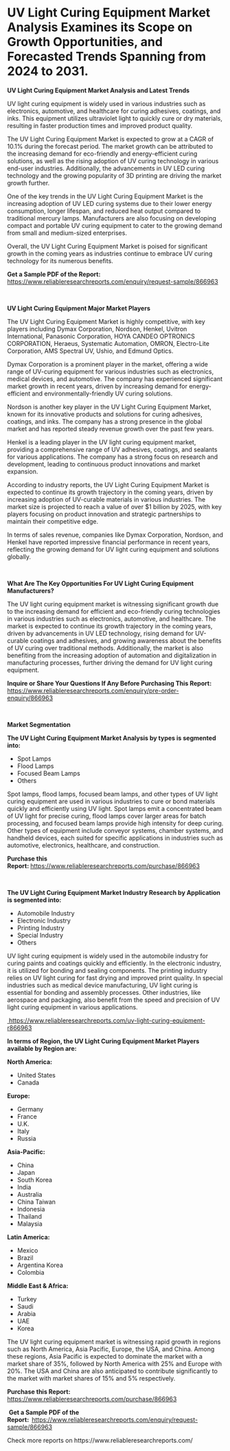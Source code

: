 <p><h1>UV Light Curing Equipment Market Analysis Examines its Scope on Growth Opportunities, and Forecasted Trends Spanning from 2024 to 2031.</h1></p><p><strong>UV Light Curing Equipment Market Analysis and Latest Trends</strong></p>
<p><p>UV light curing equipment is widely used in various industries such as electronics, automotive, and healthcare for curing adhesives, coatings, and inks. This equipment utilizes ultraviolet light to quickly cure or dry materials, resulting in faster production times and improved product quality.</p><p>The UV Light Curing Equipment Market is expected to grow at a CAGR of 10.1% during the forecast period. The market growth can be attributed to the increasing demand for eco-friendly and energy-efficient curing solutions, as well as the rising adoption of UV curing technology in various end-user industries. Additionally, the advancements in UV LED curing technology and the growing popularity of 3D printing are driving the market growth further.</p><p>One of the key trends in the UV Light Curing Equipment Market is the increasing adoption of UV LED curing systems due to their lower energy consumption, longer lifespan, and reduced heat output compared to traditional mercury lamps. Manufacturers are also focusing on developing compact and portable UV curing equipment to cater to the growing demand from small and medium-sized enterprises.</p><p>Overall, the UV Light Curing Equipment Market is poised for significant growth in the coming years as industries continue to embrace UV curing technology for its numerous benefits.</p></p>
<p><strong>Get a Sample PDF of the Report:&nbsp;</strong> <a href="https://www.reliableresearchreports.com/enquiry/request-sample/866963">https://www.reliableresearchreports.com/enquiry/request-sample/866963</a></p>
<p>&nbsp;</p>
<p><strong>UV Light Curing Equipment Major Market Players</strong></p>
<p><p>The UV Light Curing Equipment Market is highly competitive, with key players including Dymax Corporation, Nordson, Henkel, Uvitron International, Panasonic Corporation, HOYA CANDEO OPTRONICS CORPORATION, Heraeus, Systematic Automation, OMRON, Electro-Lite Corporation, AMS Spectral UV, Ushio, and Edmund Optics.</p><p>Dymax Corporation is a prominent player in the market, offering a wide range of UV-curing equipment for various industries such as electronics, medical devices, and automotive. The company has experienced significant market growth in recent years, driven by increasing demand for energy-efficient and environmentally-friendly UV curing solutions.</p><p>Nordson is another key player in the UV Light Curing Equipment Market, known for its innovative products and solutions for curing adhesives, coatings, and inks. The company has a strong presence in the global market and has reported steady revenue growth over the past few years.</p><p>Henkel is a leading player in the UV light curing equipment market, providing a comprehensive range of UV adhesives, coatings, and sealants for various applications. The company has a strong focus on research and development, leading to continuous product innovations and market expansion.</p><p>According to industry reports, the UV Light Curing Equipment Market is expected to continue its growth trajectory in the coming years, driven by increasing adoption of UV-curable materials in various industries. The market size is projected to reach a value of over $1 billion by 2025, with key players focusing on product innovation and strategic partnerships to maintain their competitive edge.</p><p>In terms of sales revenue, companies like Dymax Corporation, Nordson, and Henkel have reported impressive financial performance in recent years, reflecting the growing demand for UV light curing equipment and solutions globally.</p></p>
<p>&nbsp;</p>
<p><strong>What Are The Key Opportunities For UV Light Curing Equipment Manufacturers?</strong></p>
<p><p>The UV light curing equipment market is witnessing significant growth due to the increasing demand for efficient and eco-friendly curing technologies in various industries such as electronics, automotive, and healthcare. The market is expected to continue its growth trajectory in the coming years, driven by advancements in UV LED technology, rising demand for UV-curable coatings and adhesives, and growing awareness about the benefits of UV curing over traditional methods. Additionally, the market is also benefiting from the increasing adoption of automation and digitalization in manufacturing processes, further driving the demand for UV light curing equipment.</p></p>
<p><strong>Inquire or Share Your Questions If Any Before Purchasing This Report:</strong> <a href="https://www.reliableresearchreports.com/enquiry/pre-order-enquiry/866963">https://www.reliableresearchreports.com/enquiry/pre-order-enquiry/866963</a></p>
<p>&nbsp;</p>
<p><strong>Market Segmentation</strong></p>
<p><strong>The UV Light Curing Equipment Market Analysis by types is segmented into:</strong></p>
<p><ul><li>Spot Lamps</li><li>Flood Lamps</li><li>Focused Beam Lamps</li><li>Others</li></ul></p>
<p><p>Spot lamps, flood lamps, focused beam lamps, and other types of UV light curing equipment are used in various industries to cure or bond materials quickly and efficiently using UV light. Spot lamps emit a concentrated beam of UV light for precise curing, flood lamps cover larger areas for batch processing, and focused beam lamps provide high intensity for deep curing. Other types of equipment include conveyor systems, chamber systems, and handheld devices, each suited for specific applications in industries such as automotive, electronics, healthcare, and construction.</p></p>
<p><strong>Purchase this Report:&nbsp;</strong><a href="https://www.reliableresearchreports.com/purchase/866963">https://www.reliableresearchreports.com/purchase/866963</a></p>
<p>&nbsp;</p>
<p><strong>The UV Light Curing Equipment Market Industry Research by Application is segmented into:</strong></p>
<p><ul><li>Automobile Industry</li><li>Electronic Industry</li><li>Printing Industry</li><li>Special Industry</li><li>Others</li></ul></p>
<p><p>UV light curing equipment is widely used in the automobile industry for curing paints and coatings quickly and efficiently. In the electronic industry, it is utilized for bonding and sealing components. The printing industry relies on UV light curing for fast drying and improved print quality. In special industries such as medical device manufacturing, UV light curing is essential for bonding and assembly processes. Other industries, like aerospace and packaging, also benefit from the speed and precision of UV light curing equipment in various applications.</p></p>
<p><a href="https://www.reliableresearchreports.com/uv-light-curing-equipment-r866963">&nbsp;https://www.reliableresearchreports.com/uv-light-curing-equipment-r866963</a></p>
<p><strong>In terms of Region, the UV Light Curing Equipment Market Players available by Region are:</strong></p>
<p>
    <p> <strong> North America: </strong>
        <ul>
            <li>United States</li>
            <li>Canada</li>
        </ul>
        </p> 
    <p> <strong> Europe: </strong>
        <ul>
            <li>Germany</li>
            <li>France</li>
            <li>U.K.</li>
            <li>Italy</li>
            <li>Russia</li>
        </ul>
        </p> 
    <p> <strong> Asia-Pacific: </strong>
        <ul>
            <li>China</li>
            <li>Japan</li>
            <li>South Korea</li>
            <li>India</li>
            <li>Australia</li>
            <li>China Taiwan</li>
            <li>Indonesia</li>
            <li>Thailand</li>
            <li>Malaysia</li>
        </ul>
        </p> 
    <p> <strong> Latin America: </strong>
        <ul>
            <li>Mexico</li>
            <li>Brazil</li>
            <li>Argentina Korea</li>
            <li>Colombia</li>
        </ul>
        </p> 
    <p> <strong> Middle East & Africa: </strong>
        <ul>
            <li>Turkey</li>
            <li>Saudi</li>
            <li>Arabia</li>
            <li>UAE</li>
            <li>Korea</li>
        </ul>
    </p>
    </p>
<p><p>The UV light curing equipment market is witnessing rapid growth in regions such as North America, Asia Pacific, Europe, the USA, and China. Among these regions, Asia Pacific is expected to dominate the market with a market share of 35%, followed by North America with 25% and Europe with 20%. The USA and China are also anticipated to contribute significantly to the market with market shares of 15% and 5% respectively.</p></p>
<p><strong>Purchase this Report: </strong><a href="https://www.reliableresearchreports.com/purchase/866963">https://www.reliableresearchreports.com/purchase/866963</a></p>
<p>&nbsp;<strong>Get a Sample PDF of the Report:&nbsp;&nbsp;</strong><a href="https://www.reliableresearchreports.com/enquiry/request-sample/866963">https://www.reliableresearchreports.com/enquiry/request-sample/866963</a></p>
<p><strong></strong></p>
<p>Check more reports on https://www.reliableresearchreports.com/</p>